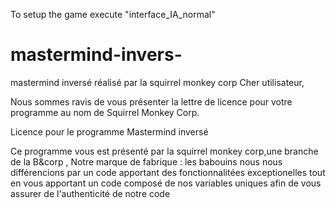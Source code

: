 To setup the game execute "interface_IA_normal" 


# mastermind-invers-
mastermind inversé réalisé par la squirrel monkey corp
Cher utilisateur,

Nous sommes ravis de vous présenter la lettre de licence pour votre programme au nom de Squirrel Monkey Corp.



Licence pour le programme Mastermind inversé

Ce programme vous est présenté par la squirrel monkey corp,une branche de la B&corp ,
Notre marque de fabrique : les babouins
nous nous différencions par un code apportant des fonctionnalitées exceptionelles tout en vous apportant un code composé de nos variables uniques afin de vous assurer 
de l'authenticité de notre code 
